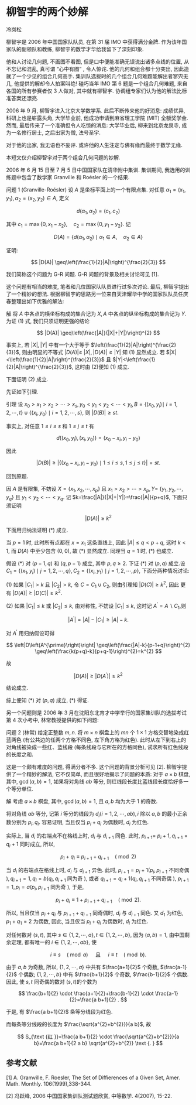 # 柳智宇的两个妙解 

冷岗松

柳智宇是 2006 年中国国家队队员, 在第 31 届 IMO 中获得满分金牌. 作为该年国家队的副领队和教练, 柳智宇的数学才华给我留下了深刻印象.

他和人讨论几何题, 不画图不看图, 但是口中便能准确无误说出诸多点线的位置, 从不忘记和混乱, 真可谓 “心中有图” , 令人惊诧. 他的几何和组合都十分突出, 因此造就了一个少见的组合几何高手. 集训队选拔时的几个组合几何难题能解出者寥宍无几, 他提供的解却令人拍案叫绝! 碰巧当年 IMO 第 6 题是一个组合几何难题, 来自各国的所有参赛者仅 3 人做对, 其中就有柳智宇. 协调组专家们认为他的解法比标准答案还漂亮.

2006 年 9 月, 柳智宇进入北京大学数学系. 此后不断传来他的好消息: 成绩优异, 科研上也是崭露头角, 大学毕业前, 他成功申请到麻省理工学院 (MIT) 全额奖学金. 然而, 最后传来了一个准确但令人吃惊的消息: 大学毕业后, 柳来到北京龙泉寺, 成为一名修行居士, 之后出家为僧, 法号圣宇.

对于他的出家, 我无语也不妄评. 或许他的人生注定与佛有缘而最终于数学无缘.

本短文仅介绍柳智宇对于两个组合几何问题的妙解.

2006 年 6 月 15 日至 7 月 5 日中国国家队在清华附中集训. 集训期间, 我选用的训练题中包含了数学家 Granville 和 Roésler 的一个结果.

问题 1 (Granville-Roésler) 设 $A$ 是坐标平面上的一个有限点集. 对任意 $\alpha_{1}=\left(x_{1}, y_{1}\right), \alpha_{2}=\left(x_{2}, y_{2}\right) \in A$, 定义

$$
d\left(\alpha_{1}, \alpha_{2}\right)=\left(c_{1}, c_{2}\right)
$$

其中 $c_{1}=\max \left\{0, x_{1}-x_{2}\right\}, \quad c_{2}=\max \left\{0, y_{1}-y_{2}\right\}$. 记

$$
D(A)=\left\{d\left(\alpha_{1}, \alpha_{2}\right) \mid \alpha_{1} \in A, \quad \alpha_{2} \in A\right\}
$$

证明:

$$
|D(A)| \geq\left(\frac{1}{2}|A|\right)^{\frac{2}{3}}
$$

我们简称这个问题为 G-R 问题. G-R 问题的背景及相关讨论可见 [1].

这个问题有相当的难度, 笔者和几位国家队队员进行过多次讨论. 最后, 柳智宇提出了一个精妙的想法. 根据柳智宇的思路另一位来自天津耀华中学的国家队队员任庆春整理出如下优雅的解法:

解 将 $A$ 中各点的横坐标构成的集合记为 $X, A$ 中各点的纵坐标构成的集合记为 $Y$. 为证 (1) 式, 我们只须证明更强的结论

$$
|D(A)| \geq\left(\frac{|A|}{|X|+|Y|}\right)^{2}
$$

事实上, 若 $|X|,|Y|$ 中有一个大于等于 $\left(\frac{1}{2}|A|\right)^{\frac{2}{3}}$, 则由明显的不等式 $|D(A)| \geq$ $|X|,|D(A)| \geq|Y|$ 知 (1) 显然成立. 若 $|X|<\left(\frac{1}{2}|A|\right)^{\frac{2}{3}}$ 且 $|Y|<\left(\frac{1}{2}|A|\right)^{\frac{2}{3}}$, 这时由 (2)便知 (1) 成立.

下面证明 (2) 成立.

先证如下引理.

引理 设 $x_{0}>x_{1}>x_{2}>\cdots>x_{s}, y_{0}<y_{1}<y_{2}<\cdots<y_{t}, B=\left\{\left(x_{0}, y_{i}\right) \mid\right.$ $i=1,2, \cdots, t\} \cup\left\{\left(x_{i}, y_{0}\right) \mid i=1,2, \cdots, s\right\}$, 则 $|D(B)| \geq s t$.

事实上, 对任意 $1 \leq i \leq s$ 和 $1 \leq j \leq t$ 有

$$
d\left(\left(x_{0}, y_{i}\right),\left(x_{i}, y_{0}\right)\right)=\left(x_{0}-x_{i}, y_{i}-y_{0}\right)
$$

因此

$$
|D(B)| \geq\left|\left\{\left(x_{0}-x_{i}, y_{i}-y_{0}\right) \mid 1 \leq i \leq s, 1 \leq j \leq t\right\}\right|=s t .
$$

回到原题.

因 $A$ 是有限集, 不妨设 $X=\left\{x_{1}, x_{2}, \cdots, x_{p}\right\}$ 且 $x_{1}>x_{2}>\cdots>x_{p}, Y=$ $\left\{y_{1}, y_{2}, \cdots, y_{q}\right\}$ 且 $y_{1}<y_{2}<\cdots<y_{q}$. 记 $k=\frac{|A|}{|X|+|Y|}=\frac{|A|}{p+q}$, 下面只须证明

$$
|D(A)| \geq k^{2}
$$

下面用归纳法证明 $(*)$ 成立.

当 $p=1$ 时, 此时所有点都在 $x=x_{1}$ 这条直线上, 因此 $|A| \leq q<p+q$, 这时 $k<1$, 而 $D(A)$ 中至少包含 $(0,0)$, 故 $(*)$ 显然成立. 同理当 $q=1$ 时, $(*)$ 也成立.

假设 $(*)$ 对 $(p-1, q)$ 和 $(q, p-1)$ 成立, 其中 $p, q \geq 2$. 下证 $(*)$ 对 $(p, q)$ 成立.设 $C_{1}=\left\{\left(x_{1}, y_{i}\right) \mid j=1,2, \cdots, q\right\}, C_{2}=\left\{\left(x_{i}, y_{1}\right) \mid j=1,2, \cdots, p\right\}$, 下面分两种情况讨论:

(1) 如果 $\left|C_{1}\right|>k$ 且 $\left|C_{2}\right|>k$, 令 $C=C_{1} \cup C_{2}$, 则由引理知 $|D(C)| \geq k^{2}$, 因此
更有 $|D(A)| \geq|D(C)| \geq k^{2}$.

(2) 如果 $\left|C_{1}\right| \leq k$ 或 $\left|C_{2}\right| \leq k$, 由对称性, 不妨设 $\left|C_{1}\right| \leq k$, 这时记 $A^{\prime}=A \backslash C_{1}$,则

$$
\left|A^{\prime}\right|=|A|-\left|C_{1}\right| \geq|A|-k .
$$

对 $A^{\prime}$ 用归纳假设可得

$$
\left|D\left(A^{\prime}\right)\right| \geq\left(\frac{|A|-k}{p-1+q}\right)^{2} \geq\left(\frac{k(p+q)-k}{p+q-1}\right)^{2}=k^{2}
$$

故

$$
|D(A)| \geq\left|D\left(A^{\prime}\right)\right| \geq k^{2}
$$

结论成立.

综上便知 $(*)$ 对 $(p, q)$ 成立, $(*)$ 得证.

另一个问题则是 2006 年 3 月在沈阳东北育才中学举行的国家集训队的选拔考试第 4 次小考中, 林常教授提供的如下问题:

问题 2 (林常) 给定正整数 $m, n$. 将 $m \times n$ 棋盘上的 $m n$ 个 $1 \times 1$ 方格交替地染成红蓝两色 (有公共边的任两个方格不同色, 左下角方格为红色). 此时从左下到右上的对角线被染成一些红、蓝线段 (每条线段与它所在的方格同色), 试求所有红色线段的长度之和.

这是一个颇有难度的问题, 得满分者不多. 这个问题的背景分析可见 [2]. 柳智宇提供了一个精妙的解法, 它不仅简单, 而且很好地揭示了问题的本质: 对于 $a \times b$ 棋盘, 其中, $\operatorname{gcd}(a, b)=1$, 如果将对角线 $a b$ 等分, 则红线段长度比蓝线段长度恰好多一个等分单位.

解 考虑 $a \times b$ 棋盘, 其中, $\operatorname{gcd}(a, b)=1$, 且 $a, b$ 均为大于 1 的奇数.

将对角线 $a b$ 等分, 记第 $i$ 等分的线段为 $d_{i}(i=1,2, \cdots, a b), i$ 除以 $a, b$ 的最小正余数分别为 $p_{i}, q_{i}$. 容易证明, 当且仅当 $p_{i}+q_{i}$ 为偶数时, $d_{i}$ 为红色.

实际上, 当 $d_{i}$ 的右端点不在格线上时, $d_{i}$ 与 $d_{i+1}$ 同色. 此时, $p_{i+1}=$ $p_{i}+1, q_{i+1}=q_{i}+1$ 同时成立, 所以,

$$
p_{i}+q_{i} \equiv p_{i+1}+q_{i+1} \quad(\bmod 2)
$$

当 $d_{i}$ 的右端点在格线上时, $d_{i}$ 与 $d_{i+1}$ 异色. 此时, $p_{i+1}=p_{i}+1\left(p_{i}, p_{i+1}\right.$ 不同奇偶 $), q_{i+1}=1, q_{i}=b\left(q_{i}, q_{i+1}\right.$ 同为奇 $)$, 或者 $q_{i+1}=q_{i}+1\left(q_{i}, q_{i+1}\right.$ 不同奇偶 $)$,
$p_{i+1}=1, p_{i}=a\left(p_{i}, p_{i+1}\right.$ 同为奇 $)$, 于是,

$$
p_{i}+q_{i} \equiv 1+p_{i+1}+q_{i+1} \quad(\bmod 2) .
$$

所以, 当且仅当 $p_{i}+q_{i}$ 与 $p_{i+1}+q_{i+1}$ 同奇偶时, $d_{i}$ 与 $d_{i+1}$ 同色. 又 $d_{1}$ 为红色, $p_{1}+q_{1}=2$ 为偶数, 因此, 当且仅当 $p_{i}+q_{i}$ 为偶数时, $d_{i}$ 为红色.

对任何数对 $(s, t)$, 其中 $s \in\{1,2, \cdots, a\}, t \in\{1,2, \cdots, b\}$, 因为 $(a, b)=1$, 由中国剩余定理, 都有唯一的 $i \in\{1,2, \cdots, a b\}$, 使

$$
i \equiv s \quad(\bmod a) \quad \text { 且 } \quad i \equiv t \quad(\bmod b) .
$$

由于 $a, b$ 为奇数, 所以, $\{1,2, \cdots, a\}$ 中共有 $\frac{a+1}{2}$ 个奇数, $\frac{a-1}{2}$ 个偶数; $\{1,2, \cdots, b\}$ 中有 $\frac{b+1}{2}$ 个奇数, $\frac{b-1}{2}$ 个偶数. 因此, 使 $s, t$ 同奇偶的数对 $(s, t)$的个数为

$$
\frac{b+1}{2} \cdot \frac{a+1}{2}+\frac{b-1}{2} \cdot \frac{a-1}{2}=\frac{a b+1}{2} .
$$

于是, 有 $\frac{a b+1}{2}$ 条等分线段为红色.

而每条等分线段的长度为 $\frac{\sqrt{a^{2}+b^{2}}}{a b}$, 故

$$
S_{\text {红 }}=\frac{a b+1}{2} \cdot \frac{\sqrt{a^{2}+b^{2}}}{a b}=\frac{a b+1}{2 a b} \sqrt{a^{2}+b^{2}} \text {. }
$$

## 参考文献

[1] A. Gramville, F. Roesler, The Set of Diffierences of a Given Set, Amer. Math. Monthly. 106(1999),338-344.

[2] 冯跃峰, 2006 中国国家集训队测试题欣赏, 中等数学. 4(2007), 15-22.

